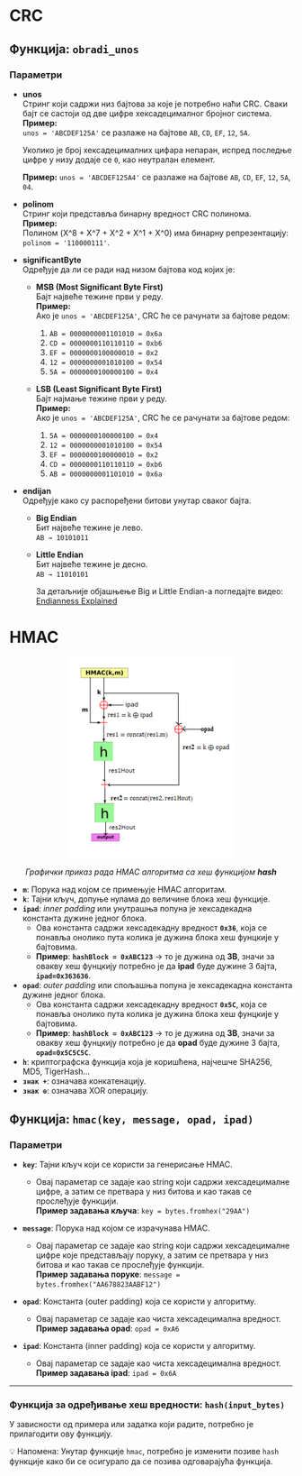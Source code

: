 # CRC

## Функција: `obradi_unos`

### Параметри

- **unos**  
  Стринг који садржи низ бајтова за које је потребно наћи CRC. Сваки бајт се састоји од две цифре хексадецималног бројног система.  
  **Пример:**  
  `unos = 'ABCDEF125A'` се разлаже на бајтове `AB`, `CD`, `EF`, `12`, `5A`.

  Уколико је број хексадецималних цифара непаран, испред последње цифре у низу додаје се `0`, као неутралан елемент.
  
  **Пример:**
  `unos = 'ABCDEF125A4'` се разлаже на бајтове `AB`, `CD`, `EF`, `12`, `5A`, `04`.  

- **polinom**  
  Стринг који представља бинарну вредност CRC полинома.  
  **Пример:**  
  Полином \(X^8 + X^7 + X^2 + X^1 + X^0\) има бинарну репрезентацију: `polinom = '110000111'`.

- **significantByte**  
  Одређује да ли се ради над низом бајтова код којих је:  
  - **MSB (Most Significant Byte First)**  
    Бајт највеће тежине први у реду.  
    **Пример:**  
    Ако је `unos = 'ABCDEF125A'`, CRC ће се рачунати за бајтове редом:  
    1. `AB = 0000000001101010 = 0x6a`  
    2. `CD = 0000000110110110 = 0xb6`  
    3. `EF = 0000000100000010 = 0x2`  
    4. `12 = 0000000001010100 = 0x54`  
    5. `5A = 0000000100000100 = 0x4`  

  - **LSB (Least Significant Byte First)**  
    Бајт најмање тежине први у реду.  
    **Пример:**  
    Ако је `unos = 'ABCDEF125A'`, CRC ће се рачунати за бајтове редом:  
    1. `5A = 0000000100000100 = 0x4`  
    2. `12 = 0000000001010100 = 0x54`  
    3. `EF = 0000000100000010 = 0x2`  
    4. `CD = 0000000110110110 = 0xb6`  
    5. `AB = 0000000001101010 = 0x6a`  

- **endijan**  
  Одређује како су распоређени битови унутар сваког бајта.  
  - **Big Endian**  
    Бит највеће тежине је лево.  
     `AB → 10101011` 

  - **Little Endian**  
    Бит највеће тежине је десно.    
    `AB → 11010101` 

    За детаљније објашњење Big и Little Endian-а погледајте видео: [Endianness Explained](https://youtu.be/WBA6svOyWb8?si=VXCbw-e9bcdQS4wZ)
# HMAC
<div align="center">
  <img src="../Slike/HMAC.png" alt="Opis slike" width="300">
  <p><em>Графички приказ рада HMAC алгоритма са хеш функцијом <strong>hash</strong></em></p>
</div>

  - **`m`**: Порука над којом се примењује HMAC алгоритам.
  - **`k`**: Тајни кључ, допуње нулама до величине блока хеш функције.
  - **`ipad`**: *inner padding* или унутрашња попуна је хексадекадна константа дужине једног блока.
    - Ова константа садржи хексадекадну вредност **`0x36`**, која се понавља онолико пута колика је дужина блока хеш фунцкије у бајтовима.
    - **Пример**: **`hashBlock = 0xABC123`** -> то је дужина од **3B**, значи за овакву хеш фунцкију потребно је да **ipad** буде дужине 3 бајта, **`ipad=0x363636`**.
  - **`opad`**: *outer padding* или спољашња попуна је хексадекадна константа дужине једног блока.
    - Ова константа садржи хексадекадну вредност **`0x5C`**, која се понавља онолико пута колика је дужина блока хеш фунцкије у бајтовима.
    - **Пример**: **`hashBlock = 0xABC123`** -> то је дужина од **3B**, значи за овакву хеш фунцкију потребно је да **opad** буде дужине 3 бајта, **`opad=0x5C5C5C`**.
  - **`h`**: криптографска функција која је коришћена, најчешче SHA256, MD5, TigerHash...
  - **`знак +`**: означава конкатенацију.
  - **`знак ⊕`**: означава XOR операцију.

## Функција: `hmac(key, message, opad, ipad)`

### Параметри
- **`key`**: Тајни кључ који се користи за генерисање HMAC.
  - Овај параметар се задаје као string који садржи хексадецималне цифре, а затим се претвара у низ битова и као такав се прослеђује функцији.  
    **Пример задавања кључа**: `key = bytes.fromhex("29AA")`

- **`message`**: Порука над којом се израчунава HMAC.
  - Овај параметар се задаје као string који садржи хексадецималне цифре које представљају поруку, а затим се претвара у низ битова и као такав се прослеђује функцији.  
    **Пример задавања поруке**: `message = bytes.fromhex("AA678823AABF12")`

- **`opad`**: Константа (outer padding) која се користи у алгоритму.
  - Овај параметар се задаје као чиста хексадецимална вредност.  
    **Пример задавања opad**: `opad = 0xA6`

- **`ipad`**: Константа (inner padding) која се користи у алгоритму.
  - Овај параметар се задаје као чиста хексадецимална вредност.  
    **Пример задавања ipad**: `ipad = 0x6A`

---

### Функција за одређивање хеш вредности: `hash(input_bytes)`
У зависности од примера или задатка који радите, потребно је прилагодити ову функцију.

💡 Напомена:
    Унутар функције `hmac`, потребно је изменити позиве `hash` функције како би се осигурало да се позива одговарајућа функција.
  
    








